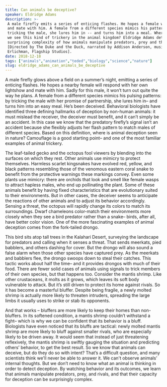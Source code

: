 ```yaml
---
title: Can animals be deceptive?
speaker: Eldridge Adams
description: >-
 A male firefly emits a series of enticing flashes. He hopes a female will respond
 and mate with him. A female from a different species mimics his patterns: by
 tricking the male, she lures him in -- and turns him into a meal. Where else do
 we see this kind of trickery in the animal kingdom? Eldridge Adams details the
 surprising complexity of how animals manipulate predators, prey and their rivals.
 [Directed by The Duke and the Duck, narrated by Addison Anderson, music by Matt
 Erlichman, Flagship Studios].
date: 2018-12-18
tags: ["animals","animation","teded","biology","science","nature"]
slug: eldridge_adams_can_animals_be_deceptive
---
```


A male firefly glows above a field on a summer’s night, emitting a series of enticing
flashes. He hopes a nearby female will respond with her own lightshow and mate with him.
Sadly for this male, it won’t turn out quite the way he plans. A female from a different
species mimics his pulsing patterns: by tricking the male with her promise of
partnership, she lures him in– and turns him into an easy meal. He’s been
deceived. Behavioral biologists have identified three defining hallmarks of deception by
non-human animals: it must mislead the receiver, the deceiver must benefit, and it can’t
simply be an accident. In this case we know that the predatory firefly’s signal isn’t an
accident because she flexibly adjusts her flash pattern to match males of different
species. Based on this definition, where is animal deception seen in nature? Camouflage is a
good starting point– and one of the most familiar examples of animal trickery.

The leaf-tailed gecko and the octopus fool viewers by blending into the surfaces on
which they rest. Other animals use mimicry to protect themselves. Harmless scarlet
kingsnakes have evolved red, yellow, and black patterns resembling those of the venomous 
eastern coral snake to benefit from the protective warnings these markings convey. Even
some plants use mimicry: there are orchids that look and smell like female wasps to
attract hapless males, who end up pollinating the plant. Some of these animals benefit by
having fixed characteristics that are evolutionary suited to their environments. But in
other cases, the deceiver seems to anticipate the reactions of other animals and to
adjust its behavior accordingly. Sensing a threat, the octopus will rapidly change its
colors to match its surroundings. Dwarf chameleons color-match their environments more
closely when they see a bird predator rather than a snake– birds, after all, have better
color vision. One of the more fascinating examples of animal deception comes from the
fork-tailed drongo.

This bird sits atop tall trees in the Kalahari Desert, surveying the landscape for
predators and calling when it senses a threat. That sends meerkats, pied babblers, and
others dashing for cover. But the drongo will also sound a false alarm when those other
species have captured prey. As the meerkats and babblers flee, the drongo swoops down to
steal their catches. This tactic works about half the time– and it provides drongos with
much of their food. There are fewer solid cases of animals using signals to trick members 
of their own species, but that happens too. Consider the mantis shrimp. Like other
crustaceans, it molts as it grows, which leaves its soft body vulnerable to attack. But
it’s still driven to protect its home against rivals. So it has become a masterful
bluffer. Despite being fragile, a newly molted shrimp is actually more likely to threaten
intruders, spreading the large limbs it usually uses to strike or stab its
opponents.

And that works – bluffers are more likely to keep their homes than non-bluffers. In its
softened condition, a mantis shrimp couldn’t withstand a fight– which is why we can be
confident that its behavior is a bluff. Biologists have even noticed that its bluffs are
tactical: newly molted mantis shrimp are more likely to bluff against smaller rivals, who
are especially likely to be driven away. It would seem that instead of just threatening
reflexively, the mantis shrimp is swiftly gauging the situation and predicting others’
behavior, to get the best result. So we know that animals can deceive, but do they do so
with intent? That’s a difficult question, and many scientists think we'll never be able
to answer it. We can't observe animals’ internal thoughts. But we don’t need to know what
an animal is thinking in order to detect deception. By watching behavior and its
outcomes, we learn that animals manipulate predators, prey, and rivals, and that their
capacity for deception can be surprisingly complex.

<!--
ad_duration=0
event="TED-Ed"
external_start_time=0
intro_duration=0
is_subtitle_required="False"
is_talk_featured="False"
language="en"
language_swap="False"
native_language="en"
number_of_related_talks=6
number_of_speakers=1
number_of_subtitled_videos=0
number_of_tags=6
number_of_talk_download_languages=19
number_of_talk_more_resources=0
number_of_talk_recommendations=0
number_of_talks_take_actions=0
post_ad_duration=0
published_timestamp="2018-12-18 19:38:03"
recording_date="2018-12-18"
speaker_is_published=0
speaker_name="Eldridge Adams"
talk_name="Can animals be deceptive?"
talks_tags=["animals","animation","teded","biology","science","nature"]
url_photo_talk="https://s3.amazonaws.com/talkstar-photos/uploads/3ae6858b-7197-4539-a429-4efc35545097/animaldeception_textless_logo.jpg"
url_webpage="https://www.ted.com/talks/eldridge_adams_can_animals_be_deceptive"
video_type_name="TED-Ed Original"
-->
